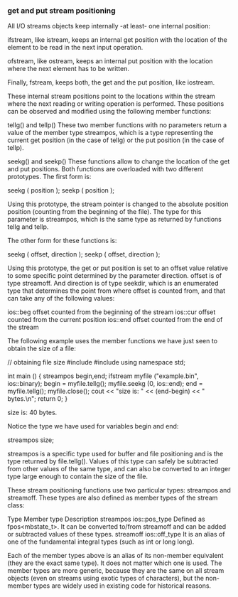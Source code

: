 ### get and put stream positioning

All I/O streams objects keep internally -at least- one internal position:

ifstream, like istream, keeps an internal get position with the location of the element to be read in the next input operation.

ofstream, like ostream, keeps an internal put position with the location where the next element has to be written.

Finally, fstream, keeps both, the get and the put position, like iostream.

These internal stream positions point to the locations within the stream where the next reading or writing operation is performed. These positions can be observed and modified using the following member functions:

tellg() and tellp()
These two member functions with no parameters return a value of the member type streampos, which is a type representing the current get position (in the case of tellg) or the put position (in the case of tellp).

seekg() and seekp()
These functions allow to change the location of the get and put positions. Both functions are overloaded with two different prototypes. The first form is:

seekg ( position );
seekp ( position );

Using this prototype, the stream pointer is changed to the absolute position position (counting from the beginning of the file). The type for this parameter is streampos, which is the same type as returned by functions tellg and tellp.

The other form for these functions is:

seekg ( offset, direction );
seekp ( offset, direction );

Using this prototype, the get or put position is set to an offset value relative to some specific point determined by the parameter direction. offset is of type streamoff. And direction is of type seekdir, which is an enumerated type that determines the point from where offset is counted from, and that can take any of the following values:

ios::beg	offset counted from the beginning of the stream
ios::cur	offset counted from the current position
ios::end	offset counted from the end of the stream

The following example uses the member functions we have just seen to obtain the size of a file:

// obtaining file size
#include <iostream>
#include <fstream>
using namespace std;

int main () {
  streampos begin,end;
  ifstream myfile ("example.bin", ios::binary);
  begin = myfile.tellg();
  myfile.seekg (0, ios::end);
  end = myfile.tellg();
  myfile.close();
  cout << "size is: " << (end-begin) << " bytes.\n";
  return 0;
}

size is: 40 bytes.

Notice the type we have used for variables begin and end:

streampos size;

streampos is a specific type used for buffer and file positioning and is the type returned by file.tellg(). Values of this type can safely be subtracted from other values of the same type, and can also be converted to an integer type large enough to contain the size of the file.

These stream positioning functions use two particular types: streampos and streamoff. These types are also defined as member types of the stream class:

Type	Member type	Description
streampos	ios::pos_type	Defined as fpos<mbstate_t>.
It can be converted to/from streamoff and can be added or subtracted values of these types.
streamoff	ios::off_type	It is an alias of one of the fundamental integral types (such as int or long long).

Each of the member types above is an alias of its non-member equivalent (they are the exact same type). It does not matter which one is used. The member types are more generic, because they are the same on all stream objects (even on streams using exotic types of characters), but the non-member types are widely used in existing code for historical reasons.
